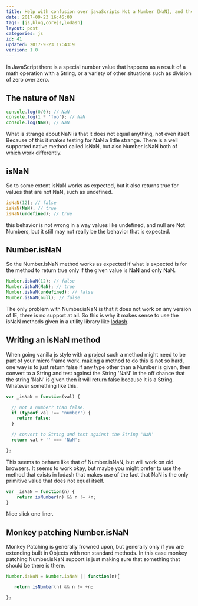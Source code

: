 ```yaml
---
title: Help with confusion over javaScripts Not a Number (NaN), and the isNan methods.
date: 2017-09-23 16:46:00
tags: [js,blog,corejs,lodash]
layout: post
categories: js
id: 41
updated: 2017-9-23 17:43:9
version: 1.0
---
```


In JavaScript there is a special number value that happens as a result of a math operation with a String, or a variety of other situations such as division of zero over zero. 

<!-- more -->

## The nature of NaN

```js
console.log(0/0); // NaN
console.log(1 * 'foo'); // NaN
console.log(NaN); // NaN
```

What is strange about NaN is that it does not equal anything, not even itself. Because of this it makes testing for NaN a little strange. There is a well supported native method called isNaN, but also Number.isNaN both of which work differently.

## isNaN

So to some extent isNaN works as expected, but it also returns true for values that are not NaN, such as undefined.

```js
isNaN(12); // false
isNaN(NaN); // true
isNaN(undefined); // true
```

this behavior is not wrong in a way values like undefined, and null are Not Numbers, but it still may not really be the behavior that is expected.

## Number.isNaN

So the Number.isNaN method works as expected if what is expected is for the method to return true only if the given value is NaN and only NaN.

```js
Number.isNaN(12); // false
Number.isNaN(NaN); // true
Number.isNaN(undefined); // false
Number.isNaN(null); // false
```

The only problem with Number.isNaN is that it does not work on any version of IE, there is no support at all. So this is why it makes sense to use the isNaN methods given in a utility library like [lodash](/tags/lodash/).

## Writing an isNaN method

When going vanilla js style with a project such a method might need to be part of your micro frame work. making a method to do this is not so hard, one way is to just return false if any type other than a Number is given, then convert to a String and test against the String 'NaN' in the off chance that the string 'NaN' is given then it will return false because it is a String. Whatever something like this.

```js
var _isNaN = function(val) {

  // not a number? than false.
  if (typeof val !== 'number') {
    return false;
  }

  // convert to String and test against the String 'NaN'
  return val + '' === 'NaN';

};
```

This seems to behave like that of Number.isNaN, but will work on old browsers. It seems to work okay, but maybe you might prefer to use the method that exists in lodash that makes use of the fact that NaN is the only primitive value that does not equal itself.

```js
var _isNaN = function(n) {
    return isNumber(n) && n != +n;
}
```

Nice slick one liner.

## Monkey patching Number.isNaN

Monkey Patching is generally frowned upon, but generally only if you are extending built in Objects with non standard methods. In this case monkey patching Number.isNaN support is just making sure that something that should be there is there.

```js
Number.isNaN = Number.isNaN || function(n){

   return isNumber(n) && n != +n;

};
```